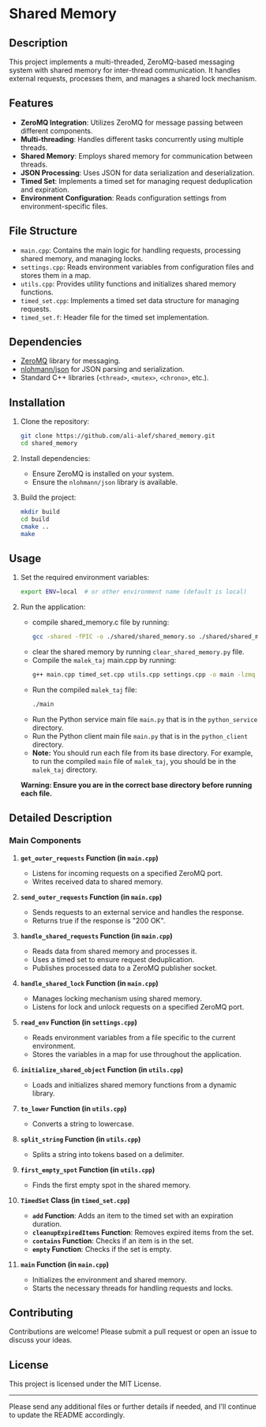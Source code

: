 # Shared Memory

## Description

This project implements a multi-threaded, ZeroMQ-based messaging system with shared memory for inter-thread communication. It handles external requests, processes them, and manages a shared lock mechanism.

## Features

- **ZeroMQ Integration**: Utilizes ZeroMQ for message passing between different components.
- **Multi-threading**: Handles different tasks concurrently using multiple threads.
- **Shared Memory**: Employs shared memory for communication between threads.
- **JSON Processing**: Uses JSON for data serialization and deserialization.
- **Timed Set**: Implements a timed set for managing request deduplication and expiration.
- **Environment Configuration**: Reads configuration settings from environment-specific files.

## File Structure

- `main.cpp`: Contains the main logic for handling requests, processing shared memory, and managing locks.
- `settings.cpp`: Reads environment variables from configuration files and stores them in a map.
- `utils.cpp`: Provides utility functions and initializes shared memory functions.
- `timed_set.cpp`: Implements a timed set data structure for managing requests.
- `timed_set.f`: Header file for the timed set implementation.

## Dependencies

- [ZeroMQ](https://zeromq.org/) library for messaging.
- [nlohmann/json](https://github.com/nlohmann/json) for JSON parsing and serialization.
- Standard C++ libraries (`<thread>`, `<mutex>`, `<chrono>`, etc.).

## Installation

1. Clone the repository:
   ```sh
   git clone https://github.com/ali-alef/shared_memory.git
   cd shared_memory
   ```

2. Install dependencies:
   - Ensure ZeroMQ is installed on your system.
   - Ensure the `nlohmann/json` library is available.

3. Build the project:
   ```sh
   mkdir build
   cd build
   cmake ..
   make
   ```

## Usage

1. Set the required environment variables:
   ```sh
   export ENV=local  # or other environment name (default is local)
   ```

2. Run the application:
   * compile shared_memory.c file by running:
       ```sh 
       gcc -shared -fPIC -o ./shared/shared_memory.so ./shared/shared_memory.c
       ```
   * clear the shared memory by running `clear_shared_memory.py` file.
   * Compile the `malek_taj` main.cpp by running:
     ```sh
     g++ main.cpp timed_set.cpp utils.cpp settings.cpp -o main -lzmq
     ```
   * Run the compiled `malek_taj` file:
     ```sh
     ./main
     ```
   * Run the Python service main file `main.py` that is in the `python_service` directory.
   * Run the Python client main file `main.py` that is in the `python_client` directory.
   * **Note:** You should run each file from its base directory. For example, to run the compiled `main` file of `malek_taj`, you should be in the `malek_taj` directory.

   **Warning: Ensure you are in the correct base directory before running each file.**
 

## Detailed Description

### Main Components

1. **`get_outer_requests` Function (in `main.cpp`)**
   - Listens for incoming requests on a specified ZeroMQ port.
   - Writes received data to shared memory.

2. **`send_outer_requests` Function (in `main.cpp`)**
   - Sends requests to an external service and handles the response.
   - Returns true if the response is "200 OK".

3. **`handle_shared_requests` Function (in `main.cpp`)**
   - Reads data from shared memory and processes it.
   - Uses a timed set to ensure request deduplication.
   - Publishes processed data to a ZeroMQ publisher socket.

4. **`handle_shared_lock` Function (in `main.cpp`)**
   - Manages locking mechanism using shared memory.
   - Listens for lock and unlock requests on a specified ZeroMQ port.

5. **`read_env` Function (in `settings.cpp`)**
   - Reads environment variables from a file specific to the current environment.
   - Stores the variables in a map for use throughout the application.

6. **`initialize_shared_object` Function (in `utils.cpp`)**
   - Loads and initializes shared memory functions from a dynamic library.

7. **`to_lower` Function (in `utils.cpp`)**
   - Converts a string to lowercase.

8. **`split_string` Function (in `utils.cpp`)**
   - Splits a string into tokens based on a delimiter.

9. **`first_empty_spot` Function (in `utils.cpp`)**
   - Finds the first empty spot in the shared memory.

10. **`TimedSet` Class (in `timed_set.cpp`)**
    - **`add` Function**: Adds an item to the timed set with an expiration duration.
    - **`cleanupExpiredItems` Function**: Removes expired items from the set.
    - **`contains` Function**: Checks if an item is in the set.
    - **`empty` Function**: Checks if the set is empty.

11. **`main` Function (in `main.cpp`)**
    - Initializes the environment and shared memory.
    - Starts the necessary threads for handling requests and locks.

## Contributing

Contributions are welcome! Please submit a pull request or open an issue to discuss your ideas.

## License

This project is licensed under the MIT License.

---

Please send any additional files or further details if needed, and I'll continue to update the README accordingly.
